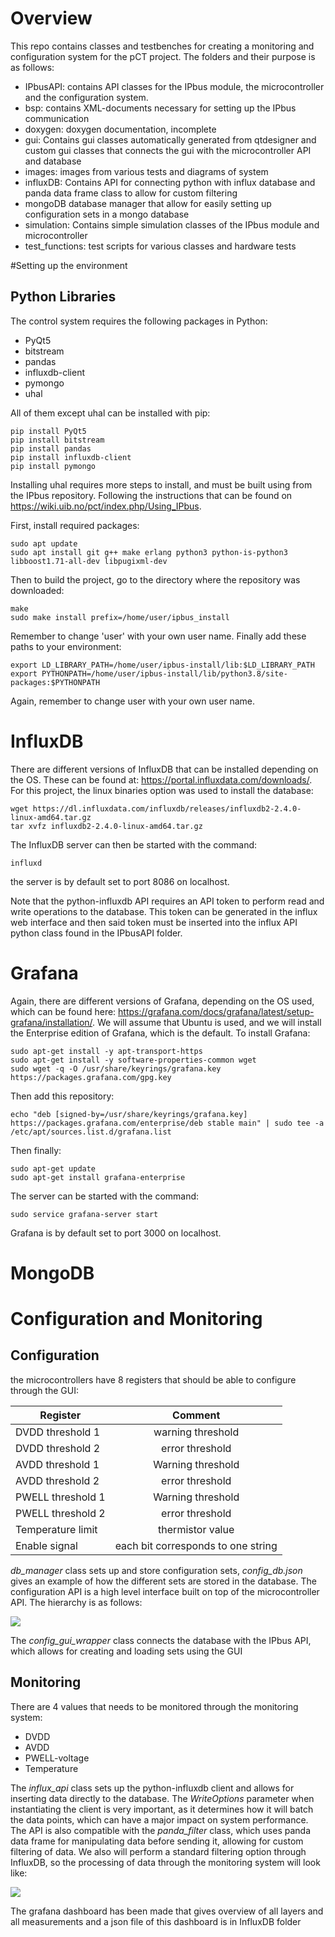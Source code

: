 
# Overview

This repo contains classes and testbenches for creating a monitoring and configuration system for the pCT project. The folders and their purpose is as follows:

* IPbusAPI: contains API classes for the IPbus module, the microcontroller and the configuration system. 
* bsp: contains XML-documents necessary for setting up the IPbus communication
* doxygen: doxygen documentation, incomplete
* gui: Contains gui classes automatically generated from qtdesigner and custom gui classes that connects the gui with the microcontroller API and database
* images: images from various tests and diagrams of system
* influxDB: Contains API for connecting python with influx database and panda data frame class to allow for custom filtering
* mongoDB database manager that allow for easily setting up configuration sets in a mongo database
* simulation: Contains simple simulation classes of the IPbus module and microcontroller
* test_functions: test scripts for various classes and hardware tests 

#Setting up the environment

## Python Libraries

The control system requires the following packages in Python:
* PyQt5
* bitstream
* pandas
* influxdb-client
* pymongo
* uhal

All of them except uhal can be installed with pip:
```
pip install PyQt5
pip install bitstream
pip install pandas
pip install influxdb-client
pip install pymongo
```

Installing uhal requires more steps to install, and must be built using from the IPbus repository. Following the instructions that can be found on https://wiki.uib.no/pct/index.php/Using_IPbus.

First, install required packages:

```
sudo apt update
sudo apt install git g++ make erlang python3 python-is-python3 libboost1.71-all-dev libpugixml-dev
```

Then to build the project, go to the directory where the repository was downloaded:

```
make
sudo make install prefix=/home/user/ipbus_install
```
Remember to change 'user' with your own user name. Finally add these paths to your environment:

```
export LD_LIBRARY_PATH=/home/user/ipbus-install/lib:$LD_LIBRARY_PATH
export PYTHONPATH=/home/user/ipbus-install/lib/python3.8/site-packages:$PYTHONPATH
```
Again, remember to change user with your own user name.

# InfluxDB

There are different versions of InfluxDB that can be installed depending on the OS. These can be found at: https://portal.influxdata.com/downloads/.
For this project, the linux binaries option was used to install the database:

```
wget https://dl.influxdata.com/influxdb/releases/influxdb2-2.4.0-linux-amd64.tar.gz
tar xvfz influxdb2-2.4.0-linux-amd64.tar.gz
```

The InfluxDB server can then be started with the command: 
```
influxd
```

the server is by default set to port 8086 on localhost.

Note that the python-influxdb API requires an API token to perform read and write operations to the database. This token can be generated in the influx web interface and then said token must be inserted into the influx API python class found in the IPbusAPI folder.

# Grafana

Again, there are different versions of Grafana, depending on the OS used, which can be found here: https://grafana.com/docs/grafana/latest/setup-grafana/installation/.
We will assume that Ubuntu is used, and we will install the Enterprise edition of Grafana, which is the default. To install Grafana:

```
sudo apt-get install -y apt-transport-https
sudo apt-get install -y software-properties-common wget
sudo wget -q -O /usr/share/keyrings/grafana.key https://packages.grafana.com/gpg.key
```

Then add this repository:
```
echo "deb [signed-by=/usr/share/keyrings/grafana.key] https://packages.grafana.com/enterprise/deb stable main" | sudo tee -a /etc/apt/sources.list.d/grafana.list
```

Then finally: 
```
sudo apt-get update
sudo apt-get install grafana-enterprise
```

The server can be started with the command:
```
sudo service grafana-server start
```
Grafana is by default set to port 3000 on localhost.

# MongoDB



# Configuration and Monitoring

## Configuration 

the microcontrollers have 8 registers that should be able to configure through the GUI:

| Register          | Comment           |
| ------------------|:-----------------:|
| DVDD threshold 1  | warning threshold |
| DVDD threshold 2  | error threshold   |
| AVDD threshold 1  | Warning threshold |
| AVDD threshold 2  | error threshold   |
| PWELL threshold 1 | Warning threshold |
| PWELL threshold 2 | error threshold   |
| Temperature limit | thermistor value  |
| Enable signal     | each bit corresponds to one string  |


*db_manager* class sets up and store configuration sets, *config_db.json* gives an example of how the different sets are stored in the database.
The configuration API is a high level interface built on top of the microcontroller API. The hierarchy is as follows:

![](Images/interface_hierarchy.png)

The *config_gui_wrapper* class connects the database with the IPbus API, which allows for creating and loading sets using the GUI


## Monitoring

There are 4 values that needs to be monitored through the monitoring system:

* DVDD
* AVDD
* PWELL-voltage
* Temperature

The *influx_api* class sets up the python-influxdb client and allows for inserting data directly to the database. The *WriteOptions* parameter when instantiating the client is very important, as it determines how it will batch the data points, which can have a major impact on system performance. 
The API is also compatible with the *panda_filter* class, which uses panda data frame for manipulating data before sending it, allowing for custom filtering of data.
We also will perform a standard filtering option through InfluxDB, so the processing of data through the monitoring system will look like:

![](Images/processing_data.png)

The grafana dashboard has been made that gives overview of all layers and all measurements and a json file of this dashboard is in InfluxDB folder




